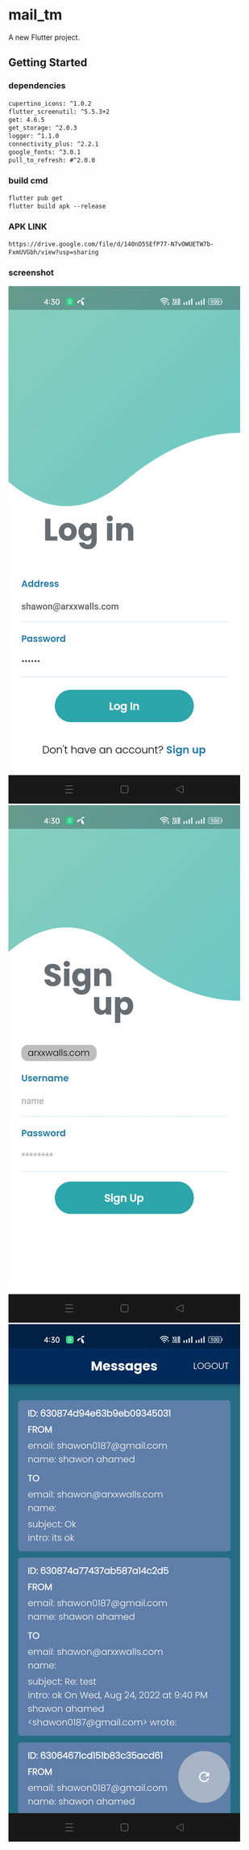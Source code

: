 # mail_tm

A new Flutter project.

## Getting Started

### dependencies

    cupertino_icons: ^1.0.2
    flutter_screenutil: ^5.5.3+2
    get: 4.6.5
    get_storage: ^2.0.3
    logger: ^1.1.0
    connectivity_plus: ^2.2.1
    google_fonts: ^3.0.1
    pull_to_refresh: #^2.0.0


### build cmd
    
    flutter pub get
    flutter build apk --release

### APK LINK
    https://drive.google.com/file/d/140nD5SEfP77-N7vOWUETW7b-FxmUVGbh/view?usp=sharing

### screenshot
![alt text](https://raw.githubusercontent.com/shawon1fb/mail_tm/master/screenshot/Screenshot_2022-08-26-16-30-07-39_a70764226f31b3a5296c9174087ba0bc.jpg)
![alt text](https://raw.githubusercontent.com/shawon1fb/mail_tm/master/screenshot/Screenshot_2022-08-26-16-30-12-73_a70764226f31b3a5296c9174087ba0bc.jpg)
![alt text](https://raw.githubusercontent.com/shawon1fb/mail_tm/master/screenshot/Screenshot_2022-08-26-16-30-00-31_a70764226f31b3a5296c9174087ba0bc.jpg)
